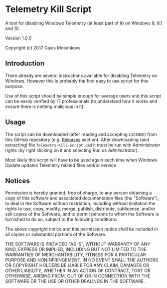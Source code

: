 Telemetry Kill Script
===============
A tool for disabling Windows Telemetry (at least part of it) on Windows 
8, 8.1 and 10. 

Version 1.0.0

Copyright (c) 2017 Davis Mosenkovs

## Introduction

There already are several instructions available for disabling Telemetry 
on Windows. 
However this is probably the first easy to use script for this purpose. 

Use of this script should be simple enough for average users and this script 
can be easily verified by IT professionals (to understand how it works and 
ensure there is nothing malicious in it).

## Usage

The script can be downloaded (after reading and accepting `LICENSE`) from 
this GitHub repository (e.g. [Releases](https://github.com/DavisNT/Telemetry-Kill-Script/releases) 
section). After downloading (and extracting) file `Telemetry-Kill-Script.cmd` it 
must be run with Administrator rights (by right clicking on it and selecting 
_Run as Administrator_).

Most likely this script will have to be used again each time when Windows Update 
updates Telemetry related files and/or service.

## Notices

Permission is hereby granted, free of charge, to any person obtaining a copy
of this software and associated documentation files (the "Software"), to deal
in the Software without restriction, including without limitation the rights
to use, copy, modify, merge, publish, distribute, sublicense, and/or sell
copies of the Software, and to permit persons to whom the Software is
furnished to do so, subject to the following conditions:

The above copyright notice and this permission notice shall be included in all
copies or substantial portions of the Software.

THE SOFTWARE IS PROVIDED "AS IS", WITHOUT WARRANTY OF ANY KIND, EXPRESS OR
IMPLIED, INCLUDING BUT NOT LIMITED TO THE WARRANTIES OF MERCHANTABILITY,
FITNESS FOR A PARTICULAR PURPOSE AND NONINFRINGEMENT. IN NO EVENT SHALL THE
AUTHORS OR COPYRIGHT HOLDERS BE LIABLE FOR ANY CLAIM, DAMAGES OR OTHER
LIABILITY, WHETHER IN AN ACTION OF CONTRACT, TORT OR OTHERWISE, ARISING FROM,
OUT OF OR IN CONNECTION WITH THE SOFTWARE OR THE USE OR OTHER DEALINGS IN THE
SOFTWARE.
